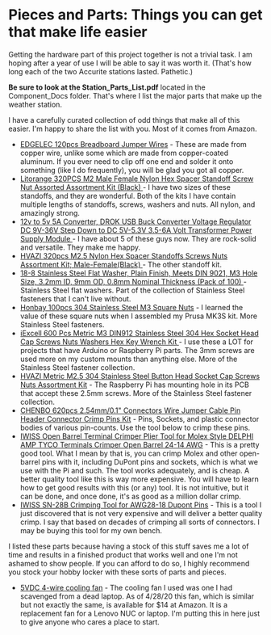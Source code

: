 # Pieces and Parts: Things you can get that make life easier

Getting the hardware part of this project together is not a trivial task.  I am hoping after a year of use I will be able to say it was worth it. (That's how long each of the two Accurite stations lasted.  Pathetic.)

**Be sure to look at the Station_Parts_List.pdf** located in the Component_Docs folder.  That's where I list the major parts that make up the weather station.

I have a carefully curated collection of odd things that make all of this easier.  I'm happy to share the list with you.  Most of it comes from Amazon.

* [EDGELEC 120pcs Breadboard Jumper Wires](https://www.amazon.com/gp/product/B07GD2BWPY/ref=ppx_yo_dt_b_asin_title_o05_s01?ie=UTF8&th=1) - These are made from copper wire, unlike some which are made from copper-coated aluminum.  If you ever need to clip off one end and solder it onto something (like I do frequently), you will be glad you got all copper.
* [Litorange 320PCS M2 Male Female Nylon Hex Spacer Standoff Screw Nut Assorted Assortment Kit (Black) ](https://www.amazon.com/gp/product/B07D78PFQL/ref=ppx_yo_dt_b_asin_title_o00_s00?ie=UTF8&psc=1) - I have two sizes of these standoffs, and they are wonderful.  Both of the kits I have contain multiple lengths of standoffs, screws, washers and nuts.  All nylon, and amazingly strong.
* [12v to 5v 5A Converter, DROK USB Buck Converter Voltage Regulator DC 9V-36V Step Down to DC 5V-5.3V 3.5-6A Volt Transformer Power Supply Module ](https://www.amazon.com/gp/product/B01NALDSJ0/ref=ppx_yo_dt_b_asin_title_o00_s00?ie=UTF8&psc=1) - I have about 5 of these guys now.  They are rock-solid and versatile.  They make me happy.
* [HVAZI 320pcs M2.5 Nylon Hex Spacer Standoffs Screws Nuts Assortment Kit; Male-Female(Black) ](https://www.amazon.com/gp/product/B06XKWDSPT/ref=ppx_yo_dt_b_asin_title_o03_s00?ie=UTF8&psc=1) - The other standoff kit.
* [18-8 Stainless Steel Flat Washer, Plain Finish, Meets DIN 9021, M3 Hole Size, 3.2mm ID, 9mm OD, 0.8mm Nominal Thickness (Pack of 100) ](https://www.amazon.com/gp/product/B009OK7GPO/ref=ppx_yo_dt_b_asin_title_o00_s00?ie=UTF8&psc=1) - Stainless Steel flat washers.  Part of the collection of Stainless Steel fasteners that I can't live without.
* [Honbay 100pcs 304 Stainless Steel M3 Square Nuts](https://www.amazon.com/gp/product/B06XPFLNBS/ref=ppx_yo_dt_b_asin_title_o08_s00?ie=UTF8&psc=1) - I learned the value of these square nuts when I assembled my Prusa MK3S kit.  More Stainless Steel fasteners.
* [iExcell 600 Pcs Metric M3 DIN912 Stainless Steel 304 Hex Socket Head Cap Screws Nuts Washers Hex Key Wrench Kit ](https://www.amazon.com/gp/product/B07J44YXV3/ref=ppx_yo_dt_b_asin_title_o08_s00?ie=UTF8&psc=1) - I use these a LOT for projects that have Arduino or Raspberry Pi parts.  The 3mm screws are used more on my custom mounts than anything else.  More of the Stainless Steel fastener collection.
* [HVAZI Metric M2.5 304 Stainless Steel Button Head Socket Cap Screws Nuts Assortment Kit](https://www.amazon.com/gp/product/B076ZN18KZ/ref=ppx_yo_dt_b_asin_title_o08_s00?ie=UTF8&psc=1) - The Raspberry Pi has mounting hole in its PCB that accept these 2.5mm screws.  More of the Stainless Steel fastener collection.
* [CHENBO 620pcs 2.54mm/0.1" Connectors Wire Jumper Cable Pin Header Connector Crimp Pins Kit](https://www.amazon.com/gp/product/B077X8XV2J/ref=ppx_yo_dt_b_asin_title_o03_s00?ie=UTF8&psc=1) - Pins, Sockets, and plastic connector bodies of various pin-counts.  Use the tool below to crimp these pins.
* [IWISS Open Barrel Terminal Crimper Plier Tool for Molex Style DELPHI AMP TYCO Terminals Crimper Open Barrel 24-14 AWG](https://www.amazon.com/gp/product/B07476C1LD/ref=ppx_yo_dt_b_asin_title_o04_s00?ie=UTF8&psc=1) - This is a pretty good tool. What I mean by that is, you can crimp Molex and other open-barrel pins with it, including DuPont pins and sockets, which is what we use with the Pi and such. The tool works adequately, and is cheap. A better quality tool like this is way more expensive. You will have to learn how to get good results with this (or any) tool. It is not intuitive, but it can be done, and once done, it's as good as a million dollar crimp.
* [IWISS SN-28B Crimping Tool for AWG28-18 Dupont Pins](https://www.amazon.com/IWISS-Professional-Compression-Ratcheting-Wire-electrode/dp/B00OMM4YUY/ref=sr_1_1?keywords=B00OMM4YUY&qid=1583281304&s=hi&sr=1-1) - This is a tool I just discovered that is not very expensive and will deliver a better quality crimp.  I say that based on decades of crimping all sorts of connectors.  I may be buying this tool for my own bench.

I listed these parts because having a stock of this stuff saves me a lot of time and results in a finished product that works well and one I'm not ashamed to show people.  If you can afford to do so, I highly recommend you stock your hobby locker with these sorts of parts and pieces.

* [5VDC 4-wire cooling fan](https://www.amazon.com/BSB05505HP-BASA5508R5H-0-40A-5-5-Cooling/dp/B01JEDTE5K) - The cooling fan I used was one I had scavenged from a dead laptop.  As of 4/28/20 this fan, which is similar but not exactly the same, is available for $14 at Amazon. It is a replacement fan for a Lenovo NUC or laptop.  I'm putting this in here just to give anyone who cares a place to start.
